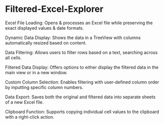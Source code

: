 # Filtered-Excel-Explorer

Excel File Loading: Opens & processes an Excel file while preserving the exact displayed values & date formats.

Dynamic Data Display: Shows the data in a TreeView with columns automatically resized based on content.

Data Filtering: Allows users to filter rows based on a text, searching across all cells.

Filtered Data Display: Offers options to either display the filtered data in the main view or in a new window.

Custom Column Selection: Enables filtering with user-defined column order by inputting specific column numbers.

Data Export: Saves both the original and filtered data into separate sheets of a new Excel file.

Clipboard Function: Supports copying individual cell values to the clipboard with a right-click action.
